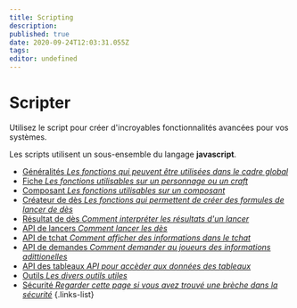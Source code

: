 ```yaml
---
title: Scripting
description: 
published: true
date: 2020-09-24T12:03:31.055Z
tags: 
editor: undefined
---
```


# Scripter
Utilisez le script pour créer d'incroyables fonctionnalités avancées pour vos systèmes. 

Les scripts utilisent un sous-ensemble du langage **javascript**. 

* [Généralités *Les fonctions qui peuvent être utilisées dans le cadre global*](/fr/system-builder/scripting/global)
* [Fiche *Les fonctions utilisables sur un personnage ou un craft*](/fr/system-builder/scripting/sheet)
* [Composant *Les fonctions utilisables sur un composant*](/system-builder/scripting/component)
* [Créateur de dès *Les fonctions qui permettent de créer des formules de lancer de dès*](/fr/system-builder/scripting/dice-builder)
* [Résultat de dès *Comment interpréter les résultats d'un lancer*](/fr/system-builder/scripting/dice-result)
* [API de lancers *Comment lancer les dès*](/system-builder/scripting/dice-api)
* [API de tchat *Comment afficher des informations dans le tchat*](/fr/system-builder/scripting/bindings)
* [API de demandes *Comment demander au joueurs des informations adittionelles*](/fr/system-builder/scripting/prompt)
* [API des tableaux *API pour accèder aux données des tableaux*](/fr/system-builder/scripting/tables)
* [Outils *Les divers outils utiles*](/fr/system-builder/scripting/utilities)
* [Sécurité *Regarder cette page si vous avez trouvé une brèche dans la sécurité*](/system-builder/scripting/security)
{.links-list}
